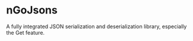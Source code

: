 # nGoJsons
A fully integrated JSON serialization and deserialization library, especially the Get feature.
